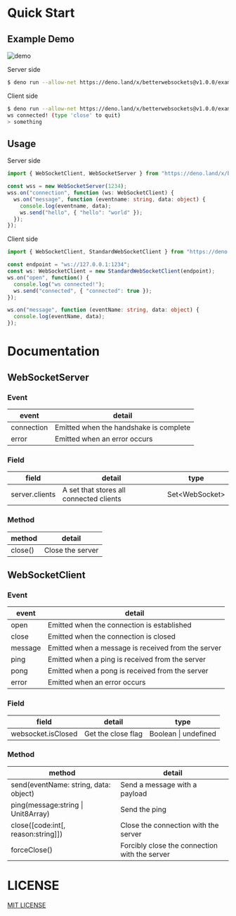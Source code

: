 # Quick Start

## Example Demo

![demo](https://user-images.githubusercontent.com/6661165/84665958-6df6d880-af5b-11ea-91b8-24c5122ddf9a.gif)

Server side

```bash
$ deno run --allow-net https://deno.land/x/betterwebsockets@v1.0.0/example/server.ts
```

Client side

```bash
$ deno run --allow-net https://deno.land/x/betterwebsockets@v1.0.0/example/client.ts
ws connected! (type 'close' to quit)
> something
```

## Usage

Server side

```typescript
import { WebSocketClient, WebSocketServer } from "https://deno.land/x/betterwebsockets@v1.0.0/mod.ts";

const wss = new WebSocketServer(1234);
wss.on("connection", function (ws: WebSocketClient) {
  ws.on("message", function (eventname: string, data: object) {
    console.log(eventname, data);
    ws.send("hello", { "hello": "world" });
  });
});
```

Client side

```typescript
import { WebSocketClient, StandardWebSocketClient } from "https://deno.land/x/betterwebsockets@v1.0.0/mod.ts";

const endpoint = "ws://127.0.0.1:1234";
const ws: WebSocketClient = new StandardWebSocketClient(endpoint);
ws.on("open", function() {
  console.log("ws connected!");
  ws.send("connected", { "connected": true });
});

ws.on("message", function (eventName: string, data: object) {
  console.log(eventName, data);
});
```

# Documentation

## WebSocketServer

### Event

| event | detail|
| --- | --- |
| connection | Emitted when the handshake is complete |
| error | Emitted when an error occurs |

### Field

| field | detail | type |
| --- | --- | --- |
| server.clients | A set that stores all connected clients | Set\<WebSocket\> |

### Method

| method | detail |
| --- | --- |
| close() | Close the server |

## WebSocketClient

### Event

| event | detail|
| --- | --- |
| open | Emitted when the connection is established |
| close | Emitted when the connection is closed |
| message | Emitted when a message is received from the server |
| ping | Emitted when a ping is received from the server |
| pong | Emitted when a pong is received from the server |
| error | Emitted when an error occurs |

### Field

| field | detail | type |
| --- | --- | --- |
| websocket.isClosed | Get the close flag | Boolean \| undefined |

### Method

| method | detail |
| --- | --- |
| send(eventName: string, data: object) | Send a message with a payload |
| ping(message:string \| Unit8Array) | Send the ping |
| close([code:int[, reason:string]]) | Close the connection with the server |
| forceClose() | Forcibly close the connection with the server |


# LICENSE
[MIT LICENSE](./LICENSE)
